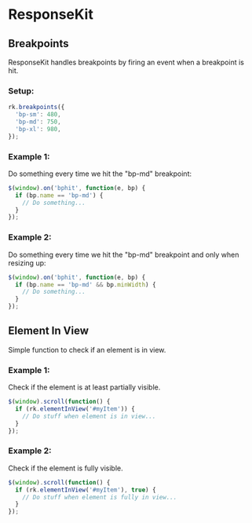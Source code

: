 # ResponseKit

## Breakpoints

ResponseKit handles breakpoints by firing an event when a breakpoint is hit. 

### Setup:
```javascript
rk.breakpoints({
  'bp-sm': 480,
  'bp-md': 750,      
  'bp-xl': 980,
});
```

### Example 1: 

Do something every time we hit the "bp-md" breakpoint: 

```javascript
$(window).on('bphit', function(e, bp) {
  if (bp.name == 'bp-md') {
    // Do something...
  }
});
```

### Example 2:

Do something every time we hit the "bp-md" breakpoint and only when resizing up:

```javascript
$(window).on('bphit', function(e, bp) {
  if (bp.name == 'bp-md' && bp.minWidth) {
    // Do something...
  }
});
```

## Element In View

Simple function to check if an element is in view. 

### Example 1:

Check if the element is at least partially visible.

```javascript
$(window).scroll(function() {
  if (rk.elementInView('#myItem')) {
    // Do stuff when element is in view...
  }
});
```

### Example 2:

Check if the element is fully visible.

```javascript
$(window).scroll(function() {
  if (rk.elementInView('#myItem'), true) {
    // Do stuff when element is fully in view...
  }
});
```